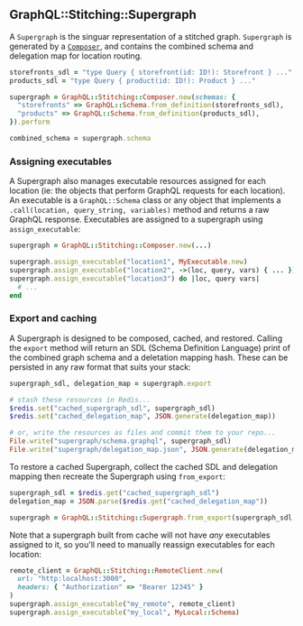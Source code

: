 ## GraphQL::Stitching::Supergraph

A `Supergraph` is the singuar representation of a stitched graph. `Supergraph` is generated by a [`Composer`](./composer.md), and contains the combined schema and delegation map for location routing.

```ruby
storefronts_sdl = "type Query { storefront(id: ID!): Storefront } ..."
products_sdl = "type Query { product(id: ID!): Product } ..."

supergraph = GraphQL::Stitching::Composer.new(schemas: {
  "storefronts" => GraphQL::Schema.from_definition(storefronts_sdl),
  "products" => GraphQL::Schema.from_definition(products_sdl),
}).perform

combined_schema = supergraph.schema
```

### Assigning executables

A Supergraph also manages executable resources assigned for each location (ie: the objects that perform GraphQL requests for each location). An executable is a `GraphQL::Schema` class or any object that implements a `.call(location, query_string, variables)` method and returns a raw GraphQL response. Executables are assigned to a supergraph using `assign_executable`:

```ruby
supergraph = GraphQL::Stitching::Composer.new(...)

supergraph.assign_executable("location1", MyExecutable.new)
supergraph.assign_executable("location2", ->(loc, query, vars) { ... })
supergraph.assign_executable("location3") do |loc, query vars|
  # ...
end
```

### Export and caching

A Supergraph is designed to be composed, cached, and restored. Calling the `export` method will return an SDL (Schema Definition Language) print of the combined graph schema and a deletation mapping hash. These can be persisted in any raw format that suits your stack:

```ruby
supergraph_sdl, delegation_map = supergraph.export

# stash these resources in Redis...
$redis.set("cached_supergraph_sdl", supergraph_sdl)
$redis.set("cached_delegation_map", JSON.generate(delegation_map))

# or, write the resources as files and commit them to your repo...
File.write("supergraph/schema.graphql", supergraph_sdl)
File.write("supergraph/delegation_map.json", JSON.generate(delegation_map))
```

To restore a cached Supergraph, collect the cached SDL and delegation mapping then recreate the Supergraph using `from_export`:

```ruby
supergraph_sdl = $redis.get("cached_supergraph_sdl")
delegation_map = JSON.parse($redis.get("cached_delegation_map"))

supergraph = GraphQL::Stitching::Supergraph.from_export(supergraph_sdl, delegation_map)
```

Note that a supergraph built from cache will not have _any_ executables assigned to it, so you'll need to manually reassign executables for each location:

```ruby
remote_client = GraphQL::Stitching::RemoteClient.new(
  url: "http:localhost:3000",
  headers: { "Authorization" => "Bearer 12345" }
)
supergraph.assign_executable("my_remote", remote_client)
supergraph.assign_executable("my_local", MyLocal::Schema)
```
